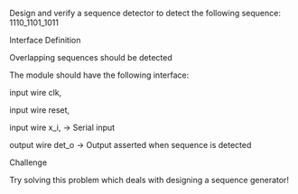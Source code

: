 Design and verify a sequence detector to detect the following sequence: 1110_1101_1011

Interface Definition

Overlapping sequences should be detected

The module should have the following interface:

input     wire        clk,

input     wire        reset,

input     wire        x_i,    -> Serial input

output    wire        det_o   -> Output asserted when sequence is detected

Challenge

Try solving this problem which deals with designing a sequence generator!